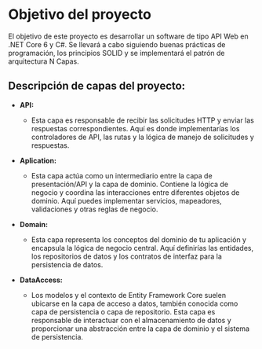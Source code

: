# Objetivo del proyecto

El objetivo de este proyecto es desarrollar un software de tipo API Web en .NET Core 6 y C#. Se llevará a cabo siguiendo buenas prácticas de programación, los principios SOLID y se implementará el patrón de arquitectura N Capas.

## Descripción de capas del proyecto:

- **API:**
    - Esta capa es responsable de recibir las solicitudes HTTP y enviar las respuestas correspondientes. Aquí es donde implementarías los controladores de API, las rutas y la lógica de manejo de solicitudes y respuestas.

- **Aplication:**
    - Esta capa actúa como un intermediario entre la capa de presentación/API y la capa de dominio. Contiene la lógica de negocio y coordina las interacciones entre diferentes objetos de dominio. Aquí puedes implementar servicios, mapeadores, validaciones y otras reglas de negocio.

- **Domain:**
    - Esta capa representa los conceptos del dominio de tu aplicación y encapsula la lógica de negocio central. Aquí definirías las entidades, los repositorios de datos y los contratos de interfaz para la persistencia de datos.

- **DataAccess:**
    - Los modelos y el contexto de Entity Framework Core suelen ubicarse en la capa de acceso a datos, también conocida como capa de persistencia o capa de repositorio. Esta capa es responsable de interactuar con el almacenamiento de datos y proporcionar una abstracción entre la capa de dominio y el sistema de persistencia.

